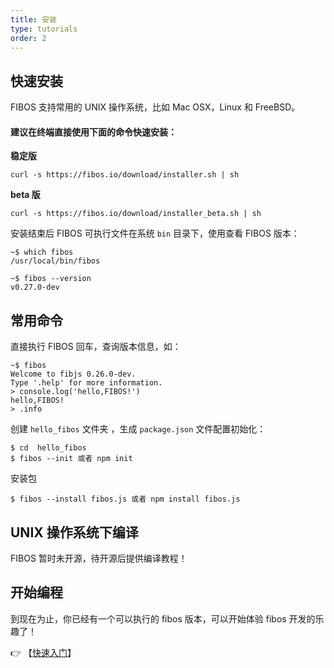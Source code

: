 ```yaml
---
title: 安装
type: tutorials
order: 2
---
```


## 快速安装

FIBOS 支持常用的 UNIX 操作系统，比如 Mac OSX，Linux 和 FreeBSD。

#### 建议在终端直接使用下面的命令快速安装：

**稳定版**

```
curl -s https://fibos.io/download/installer.sh | sh
```

**beta 版**

```
curl -s https://fibos.io/download/installer_beta.sh | sh
```

安装结束后 FIBOS 可执行文件在系统 `bin` 目录下，使用查看 FIBOS 版本：

```
~$ which fibos
/usr/local/bin/fibos

~$ fibos --version
v0.27.0-dev
```

## 常用命令

直接执行 FIBOS 回车，查询版本信息，如：

```
~$ fibos
Welcome to fibjs 0.26.0-dev.
Type '.help' for more information.
> console.log('hello,FIBOS!')
hello,FIBOS!
> .info
```

创建 `hello_fibos` 文件夹 ，生成 `package.json`  文件配置初始化：

```
$ cd  hello_fibos
$ fibos --init 或者 npm init
```

安装包

```
$ fibos --install fibos.js 或者 npm install fibos.js
```

## UNIX 操作系统下编译

FIBOS 暂时未开源，待开源后提供编译教程！

## 开始编程

到现在为止，你已经有一个可以执行的 fibos 版本，可以开始体验 fibos 开发的乐趣了！

👉 【[快速入门](./start.html)】